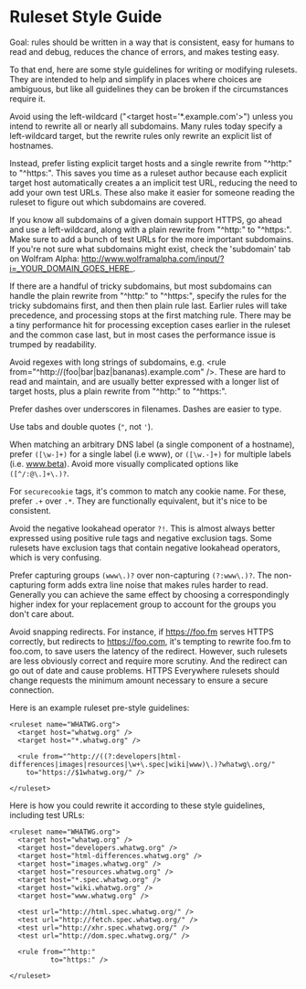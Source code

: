 # Ruleset Style Guide

Goal: rules should be written in a way that is consistent, easy for humans to
read and debug, reduces the chance of errors, and makes testing easy.

To that end, here are some style guidelines for writing or modifying rulesets.
They are intended to help and simplify in places where choices are ambiguous,
but like all guidelines they can be broken if the circumstances require it.

Avoid using the left-wildcard ("&lt;target host='*.example.com'&gt;") unless
you intend to rewrite all or nearly all subdomains.  Many rules today specify
a left-wildcard target, but the rewrite rules only rewrite an explicit list
of hostnames.

Instead, prefer listing explicit target hosts and a single rewrite from "^http:" to
"^https:". This saves you time as a ruleset author because each explicit target
host automatically creates a an implicit test URL, reducing the need to add your
own test URLs. These also make it easier for someone reading the ruleset to figure out
which subdomains are covered.

If you know all subdomains of a given domain support HTTPS, go ahead and use a
left-wildcard, along with a plain rewrite from "^http:" to "^https:". Make sure
to add a bunch of test URLs for the more important subdomains. If you're not
sure what subdomains might exist, check the 'subdomain' tab on Wolfram Alpha:
http://www.wolframalpha.com/input/?i=_YOUR_DOMAIN_GOES_HERE_.

If there are a handful of tricky subdomains, but most subdomains can handle the
plain rewrite from "^http:" to "^https:", specify the rules for the tricky
subdomains first, and then then plain rule last. Earlier rules will take
precedence, and processing stops at the first matching rule. There may be a tiny
performance hit for processing exception cases earlier in the ruleset and the
common case last, but in most cases the performance issue is trumped by readability.

Avoid regexes with long strings of subdomains, e.g. &lt;rule
from="^http://(foo|bar|baz|bananas).example.com" /&gt;. These are hard to read and
maintain, and are usually better expressed with a longer list of target hosts,
plus a plain rewrite from "^http:" to "^https:".

Prefer dashes over underscores in filenames. Dashes are easier to type.

Use tabs and double quotes (`"`, not `'`).

When matching an arbitrary DNS label (a single component of a hostname), prefer
`([\w-]+)` for a single label (i.e www), or `([\w.-]+)` for multiple labels
(i.e. www.beta). Avoid more visually complicated options like `([^/:@\.]+\.)?`.

For `securecookie` tags, it's common to match any cookie name. For these, prefer
`.+` over `.*`. They are functionally equivalent, but it's nice to be
consistent.

Avoid the negative lookahead operator `?!`. This is almost always better
expressed using positive rule tags and negative exclusion tags. Some rulesets
have exclusion tags that contain negative lookahead operators, which is very
confusing.

Prefer capturing groups `(www\.)?` over non-capturing `(?:www\.)?`. The
non-capturing form adds extra line noise that makes rules harder to read.
Generally you can achieve the same effect by choosing a correspondingly higher
index for your replacement group to account for the groups you don't care about.

Avoid snapping redirects. For instance, if https://foo.fm serves HTTPS
correctly, but redirects to https://foo.com, it's tempting to rewrite foo.fm to
foo.com, to save users the latency of the redirect. However, such rulesets are
less obviously correct and require more scrutiny. And the redirect can go out of
date and cause problems. HTTPS Everywhere rulesets should change requests the minimum
amount necessary to ensure a secure connection.

Here is an example ruleset pre-style guidelines:

```
<ruleset name="WHATWG.org">
  <target host="whatwg.org" />
  <target host="*.whatwg.org" />

  <rule from="^http://((?:developers|html-differences|images|resources|\w+\.spec|wiki|www)\.)?whatwg\.org/"
    to="https://$1whatwg.org/" />

</ruleset>
```

Here is how you could rewrite it according to these style guidelines, including
test URLs:
```
<ruleset name="WHATWG.org">
  <target host="whatwg.org" />
  <target host="developers.whatwg.org" />
  <target host="html-differences.whatwg.org" />
  <target host="images.whatwg.org" />
  <target host="resources.whatwg.org" />
  <target host="*.spec.whatwg.org" />
  <target host="wiki.whatwg.org" />
  <target host="www.whatwg.org" />

  <test url="http://html.spec.whatwg.org/" />
  <test url="http://fetch.spec.whatwg.org/" />
  <test url="http://xhr.spec.whatwg.org/" />
  <test url="http://dom.spec.whatwg.org/" />

  <rule from="^http:"
          to="https:" />

</ruleset>

